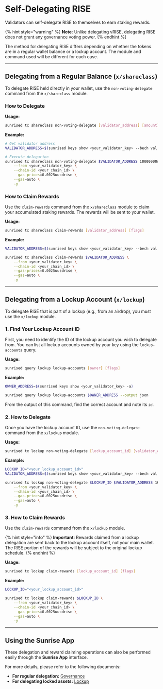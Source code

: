 # Self-Delegating RISE

Validators can self-delegate RISE to themselves to earn staking rewards.

{% hint style="warning" %}
**Note**: Unlike delegating vRISE, delegating RISE does not grant any governance voting power.
{% endhint %}

The method for delegating RISE differs depending on whether the tokens are in a regular wallet balance or a lockup account. The module and command used will be different for each case.

---

## Delegating from a Regular Balance (`x/shareclass`)

To delegate RISE held directly in your wallet, use the `non-voting-delegate` command from the `x/shareclass` module.

### How to Delegate

**Usage:**

```bash
sunrised tx shareclass non-voting-delegate [validator_address] [amount] [flags]
```

**Example:**

```bash
# Get validator address
VALIDATOR_ADDRESS=$(sunrised keys show <your_validator_key> --bech val -a)

# Execute delegation
sunrised tx shareclass non-voting-delegate $VALIDATOR_ADDRESS 10000000urise \
    --from <your_validator_key> \
    --chain-id <your_chain_id> \
    --gas-prices=0.0025uusdrise \
    --gas=auto \
    -y
```

### How to Claim Rewards

Use the `claim-rewards` command from the `x/shareclass` module to claim your accumulated staking rewards. The rewards will be sent to your wallet.

**Usage:**

```bash
sunrised tx shareclass claim-rewards [validator_address] [flags]
```

**Example:**

```bash
VALIDATOR_ADDRESS=$(sunrised keys show <your_validator_key> --bech val -a)

sunrised tx shareclass claim-rewards $VALIDATOR_ADDRESS \
    --from <your_validator_key> \
    --chain-id <your_chain_id> \
    --gas-prices=0.0025uusdrise \
    --gas=auto \
    -y
```

---

## Delegating from a Lockup Account (`x/lockup`)

To delegate RISE that is part of a lockup (e.g., from an airdrop), you must use the `x/lockup` module.

### 1. Find Your Lockup Account ID

First, you need to identify the ID of the lockup account you wish to delegate from. You can list all lockup accounts owned by your key using the `lockup-accounts` query.

**Usage:**

```bash
sunrised query lockup lockup-accounts [owner] [flags]
```

**Example:**

```bash
OWNER_ADDRESS=$(sunrised keys show <your_validator_key> -a)

sunrised query lockup lockup-accounts $OWNER_ADDRESS --output json
```

From the output of this command, find the correct account and note its `id`.

### 2. How to Delegate

Once you have the lockup account ID, use the `non-voting-delegate` command from the `x/lockup` module.

**Usage:**

```bash
sunrised tx lockup non-voting-delegate [lockup_account_id] [validator_address] [amount] [flags]
```

**Example:**

```bash
LOCKUP_ID="<your_lockup_account_id>"
VALIDATOR_ADDRESS=$(sunrised keys show <your_validator_key> --bech val -a)

sunrised tx lockup non-voting-delegate $LOCKUP_ID $VALIDATOR_ADDRESS 10000000urise \
    --from <your_validator_key> \
    --chain-id <your_chain_id> \
    --gas-prices=0.0025uusdrise \
    --gas=auto \
    -y
```

### 3. How to Claim Rewards

Use the `claim-rewards` command from the `x/lockup` module.

{% hint style="info" %}
**Important**: Rewards claimed from a lockup delegation are sent back to the lockup account itself, not your main wallet. The RISE portion of the rewards will be subject to the original lockup schedule.
{% endhint %}

**Usage:**

```bash
sunrised tx lockup claim-rewards [lockup_account_id] [flags]
```

**Example:**

```bash
LOCKUP_ID="<your_lockup_account_id>"

sunrised tx lockup claim-rewards $LOCKUP_ID \
    --from <your_validator_key> \
    --chain-id <your_chain_id> \
    --gas-prices=0.0025uusdrise \
    --gas=auto \
    -y
```

---

## Using the Sunrise App

These delegation and reward claiming operations can also be performed easily through the **Sunrise App** interface.

For more details, please refer to the following documents:

- **For regular delegation:** [Governance](../../learn/sunrise-app/gov.md)
- **For delegating locked assets:** [Lockup](../../learn/sunrise-app/lockup.md)
